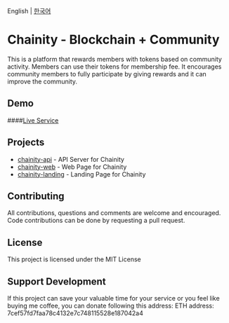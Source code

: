 English | [한국어](./docs/ko/README-ko.md)

# Chainity - Blockchain + Community

This is a platform that rewards members with tokens based on community activity. Members can use their tokens for membership fee.
It encourages community members to fully participate by giving rewards and it can improve the community.

## Demo

####[Live Service](https://chainity.co.kr)

## Projects

- [chainity-api](https://github.com/JAVACAFE-STUDY/chainity-api) - API Server for Chainity
- [chainity-web](https://github.com/JAVACAFE-STUDY/chainity-web) - Web Page for Chainity
- [chainity-landing](https://github.com/JAVACAFE-STUDY/chainity-landing) - Landing Page for Chainity

## Contributing

All contributions, questions and comments are welcome and encouraged. Code contributions can be done by requesting a pull request.

## License

This project is licensed under the MIT License

## Support Development

If this project can save your valuable time for your service or you feel like buying me coffee, you can donate following this address: ETH address: 7cef57fd7faa78c4132e7c748115528e187042a4


